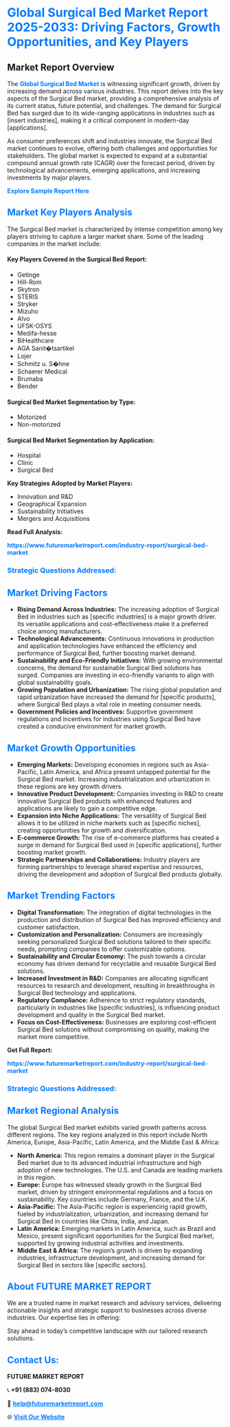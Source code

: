 <h1 style="color: #007BFF;">Global Surgical Bed Market Report 2025-2033: Driving Factors, Growth Opportunities, and Key Players</h1>

<section id="overview">
<h2>Market Report Overview</h2>
<p>The <a href="https://www.futuremarketreport.com/industry-report/surgical-bed-market" style="color: #007BFF; text-decoration: none;"><strong>Global Surgical Bed Market</strong></a> is witnessing significant growth, driven by increasing demand across various industries. This report delves into the key aspects of the Surgical Bed market, providing a comprehensive analysis of its current status, future potential, and challenges. The demand for Surgical Bed has surged due to its wide-ranging applications in industries such as [insert industries], making it a critical component in modern-day [applications].</p>
<p>As consumer preferences shift and industries innovate, the Surgical Bed market continues to evolve, offering both challenges and opportunities for stakeholders. The global market is expected to expand at a substantial compound annual growth rate (CAGR) over the forecast period, driven by technological advancements, emerging applications, and increasing investments by major players.</p>
</section>

<section id="overview">
<p><a href="https://www.futuremarketreport.com/request-sample/reportId=123344" style="color: #007BFF; text-decoration: none;"><strong>Explore Sample Report Here</strong></a></p>
</section>

<section id="key-players">
<h2 style="color: #007BFF;">Market Key Players Analysis</h2>
<p>The Surgical Bed market is characterized by intense competition among key players striving to capture a larger market share. Some of the leading companies in the market include:</p>
<h4>Key Players Covered in the Surgical Bed Report:</h4>
<ul><li>Getinge</li><li>Hill-Rom</li><li>Skytron</li><li>STERIS</li><li>Stryker</li><li>Mizuho</li><li>Alvo</li><li>UFSK-OSYS</li><li>Medifa-hesse</li><li>BiHealthcare</li><li>AGA Sanit�tsartikel</li><li>Lojer</li><li>Schmitz u. S�hne</li><li>Schaerer Medical</li><li>Brumaba</li><li>Bender</li></ul>
<h4>Surgical Bed Market Segmentation by Type:</h4>
<ul><li>Motorized</li><li>Non-motorized</li></ul>

<h4>Surgical Bed Market Segmentation by Application:</h4>
<ul><li>Hospital</li><li>Clinic</li><li>Surgical Bed</li></ul>
<p><strong>Key Strategies Adopted by Market Players:</strong></p>
<ul>
<li>Innovation and R&D</li>
<li>Geographical Expansion</li>
<li>Sustainability Initiatives</li>
<li>Mergers and Acquisitions</li>
</ul>
</section>

<section>
<p><strong>Read Full Analysis: </strong></p><a href="https://www.futuremarketreport.com/industry-report/surgical-bed-market" style="color: #007BFF; text-decoration: none;"><strong>https://www.futuremarketreport.com/industry-report/surgical-bed-market</strong></a>
<h3 style="color: #007BFF;">Strategic Questions Addressed:</h3>
</section>

<section id="driving-factors">
<h2 style="color: #007BFF;">Market Driving Factors</h2>
<ul>
<li><strong>Rising Demand Across Industries:</strong> The increasing adoption of Surgical Bed in industries such as [specific industries] is a major growth driver. Its versatile applications and cost-effectiveness make it a preferred choice among manufacturers.</li>
<li><strong>Technological Advancements:</strong> Continuous innovations in production and application technologies have enhanced the efficiency and performance of Surgical Bed, further boosting market demand.</li>
<li><strong>Sustainability and Eco-Friendly Initiatives:</strong> With growing environmental concerns, the demand for sustainable Surgical Bed solutions has surged. Companies are investing in eco-friendly variants to align with global sustainability goals.</li>
<li><strong>Growing Population and Urbanization:</strong> The rising global population and rapid urbanization have increased the demand for [specific products], where Surgical Bed plays a vital role in meeting consumer needs.</li>
<li><strong>Government Policies and Incentives:</strong> Supportive government regulations and incentives for industries using Surgical Bed have created a conducive environment for market growth.</li>
</ul>
</section>

<section id="growth-opportunities">
<h2 style="color: #007BFF;">Market Growth Opportunities</h2>
<ul>
<li><strong>Emerging Markets:</strong> Developing economies in regions such as Asia-Pacific, Latin America, and Africa present untapped potential for the Surgical Bed market. Increasing industrialization and urbanization in these regions are key growth drivers.</li>
<li><strong>Innovative Product Development:</strong> Companies investing in R&D to create innovative Surgical Bed products with enhanced features and applications are likely to gain a competitive edge.</li>
<li><strong>Expansion into Niche Applications:</strong> The versatility of Surgical Bed allows it to be utilized in niche markets such as [specific niches], creating opportunities for growth and diversification.</li>
<li><strong>E-commerce Growth:</strong> The rise of e-commerce platforms has created a surge in demand for Surgical Bed used in [specific applications], further boosting market growth.</li>
<li><strong>Strategic Partnerships and Collaborations:</strong> Industry players are forming partnerships to leverage shared expertise and resources, driving the development and adoption of Surgical Bed products globally.</li>
</ul>
</section>

<section id="trending-factors">
<h2 style="color: #007BFF;">Market Trending Factors</h2>
<ul>
<li><strong>Digital Transformation:</strong> The integration of digital technologies in the production and distribution of Surgical Bed has improved efficiency and customer satisfaction.</li>
<li><strong>Customization and Personalization:</strong> Consumers are increasingly seeking personalized Surgical Bed solutions tailored to their specific needs, prompting companies to offer customizable options.</li>
<li><strong>Sustainability and Circular Economy:</strong> The push towards a circular economy has driven demand for recyclable and reusable Surgical Bed solutions.</li>
<li><strong>Increased Investment in R&D:</strong> Companies are allocating significant resources to research and development, resulting in breakthroughs in Surgical Bed technology and applications.</li>
<li><strong>Regulatory Compliance:</strong> Adherence to strict regulatory standards, particularly in industries like [specific industries], is influencing product development and quality in the Surgical Bed market.</li>
<li><strong>Focus on Cost-Effectiveness:</strong> Businesses are exploring cost-efficient Surgical Bed solutions without compromising on quality, making the market more competitive.</li>
</ul>
</section>

<section>
<p><strong>Get Full Report: </strong></p><a href="https://www.futuremarketreport.com/industry-report/surgical-bed-market" style="color: #007BFF; text-decoration: none;"><strong>https://www.futuremarketreport.com/industry-report/surgical-bed-market</strong></a>
<h3 style="color: #007BFF;">Strategic Questions Addressed:</h3>
</section>


<section id="regional-analysis">
<h2 style="color: #007BFF;">Market Regional Analysis</h2>
<p>The global Surgical Bed market exhibits varied growth patterns across different regions. The key regions analyzed in this report include North America, Europe, Asia-Pacific, Latin America, and the Middle East & Africa:</p>
<ul>
<li><strong>North America:</strong> This region remains a dominant player in the Surgical Bed market due to its advanced industrial infrastructure and high adoption of new technologies. The U.S. and Canada are leading markets in this region.</li>
<li><strong>Europe:</strong> Europe has witnessed steady growth in the Surgical Bed market, driven by stringent environmental regulations and a focus on sustainability. Key countries include Germany, France, and the U.K.</li>
<li><strong>Asia-Pacific:</strong> The Asia-Pacific region is experiencing rapid growth, fueled by industrialization, urbanization, and increasing demand for Surgical Bed in countries like China, India, and Japan.</li>
<li><strong>Latin America:</strong> Emerging markets in Latin America, such as Brazil and Mexico, present significant opportunities for the Surgical Bed market, supported by growing industrial activities and investments.</li>
<li><strong>Middle East & Africa:</strong> The region’s growth is driven by expanding industries, infrastructure development, and increasing demand for Surgical Bed in sectors like [specific sectors].</li>
</ul>
</section>

<footer>
<h2 style="color: #007BFF;">About FUTURE MARKET REPORT</h2>
<p>We are a trusted name in market research and advisory services, delivering actionable insights and strategic support to businesses across diverse industries. Our expertise lies in offering:</p>

<p>Stay ahead in today’s competitive landscape with our tailored research solutions.</p>

<h2 style="color: #007BFF;">Contact Us:</h2>
<p><strong>FUTURE MARKET REPORT</strong></p>
<p>📞 <strong>+91 (883) 074-8030</strong></p>
<p>📧 <strong><a href="mailto:help@futuremarketreport.com" style="color: #007BFF;">help@futuremarketreport.com</a></strong></p>
<p>🌐 <strong><a href="https://www.futuremarketreport.com/" style="color: #007BFF;">Visit Our Website</a></strong></p>
</footer>